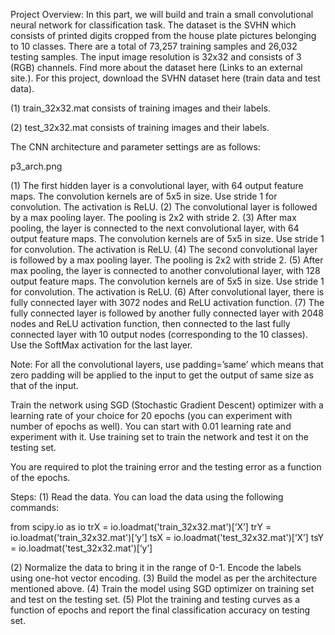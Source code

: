 Project Overview:
In this part, we will build and train a small convolutional neural network for classification task. The dataset is the SVHN which consists of printed digits cropped from the house plate pictures belonging to 10 classes. There are a total of 73,257 training samples and 26,032 testing samples. The input image resolution is 32x32 and consists of 3 (RGB) channels. Find more about the dataset here (Links to an external site.). For this project, download the SVHN dataset here (train data and test data).

(1) train_32x32.mat consists of training images and their labels. 

(2) test_32x32.mat consists of training images and their labels.

 

The CNN architecture and parameter settings are as follows: 

p3_arch.png 

(1) The first hidden layer is a convolutional layer, with 64 output feature maps. The convolution kernels are of 5x5 in size. Use stride 1 for convolution. The activation is ReLU.
(2) The convolutional layer is followed by a max pooling layer. The pooling is 2x2 with stride 2.
(3) After max pooling, the layer is connected to the next convolutional layer, with 64 output feature maps. The convolution kernels are of 5x5 in size. Use stride 1 for convolution. The activation is ReLU.
(4) The second convolutional layer is followed by a max pooling layer. The pooling is 2x2 with stride 2.
(5) After max pooling, the layer is connected to another convolutional layer, with 128 output feature maps. The convolution kernels are of 5x5 in size. Use stride 1 for convolution. The activation is ReLU.
(6) After convolutional layer, there is fully connected layer with 3072 nodes and ReLU activation function.
(7) The fully connected layer is followed by another fully connected layer with 2048 nodes and ReLU activation function, then connected to the last fully connected layer with 10 output nodes (corresponding to the 10 classes). Use the SoftMax activation for the last layer. 

Note: For all the convolutional layers, use padding=’same’ which means that zero padding will be applied to the input to get the output of same size as that of the input. 

Train the network using SGD (Stochastic Gradient Descent) optimizer with a learning rate of your choice for 20 epochs (you can experiment with number of epochs as well). You can start with 0.01 learning rate and experiment with it. Use training set to train the network and test it on the testing set.

You are required to plot the training error and the testing error as a function of the epochs.

 

Steps:
(1)    Read the data. You can load the data using the following commands: 

from scipy.io as io 
trX = io.loadmat('train_32x32.mat')[‘X’]
trY = io.loadmat('train_32x32.mat')[‘y’]
tsX = io.loadmat('test_32x32.mat')[‘X’]
tsY = io.loadmat('test_32x32.mat')[‘y’]

(2)    Normalize the data to bring it in the range of 0-1. Encode the labels using one-hot vector encoding. 
(3)    Build the model as per the architecture mentioned above. 
(4)    Train the model using SGD optimizer on training set and test on the testing set.
(5)    Plot the training and testing curves as a function of epochs and report the final classification accuracy on testing set.
